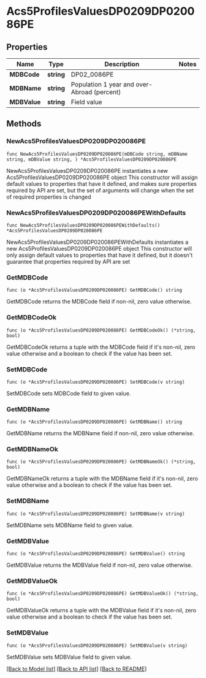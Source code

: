 # Acs5ProfilesValuesDP0209DP020086PE

## Properties

Name | Type | Description | Notes
------------ | ------------- | ------------- | -------------
**MDBCode** | **string** | DP02_0086PE | 
**MDBName** | **string** | Population 1 year and over- Abroad (percent)  | 
**MDBValue** | **string** | Field value | 

## Methods

### NewAcs5ProfilesValuesDP0209DP020086PE

`func NewAcs5ProfilesValuesDP0209DP020086PE(mDBCode string, mDBName string, mDBValue string, ) *Acs5ProfilesValuesDP0209DP020086PE`

NewAcs5ProfilesValuesDP0209DP020086PE instantiates a new Acs5ProfilesValuesDP0209DP020086PE object
This constructor will assign default values to properties that have it defined,
and makes sure properties required by API are set, but the set of arguments
will change when the set of required properties is changed

### NewAcs5ProfilesValuesDP0209DP020086PEWithDefaults

`func NewAcs5ProfilesValuesDP0209DP020086PEWithDefaults() *Acs5ProfilesValuesDP0209DP020086PE`

NewAcs5ProfilesValuesDP0209DP020086PEWithDefaults instantiates a new Acs5ProfilesValuesDP0209DP020086PE object
This constructor will only assign default values to properties that have it defined,
but it doesn't guarantee that properties required by API are set

### GetMDBCode

`func (o *Acs5ProfilesValuesDP0209DP020086PE) GetMDBCode() string`

GetMDBCode returns the MDBCode field if non-nil, zero value otherwise.

### GetMDBCodeOk

`func (o *Acs5ProfilesValuesDP0209DP020086PE) GetMDBCodeOk() (*string, bool)`

GetMDBCodeOk returns a tuple with the MDBCode field if it's non-nil, zero value otherwise
and a boolean to check if the value has been set.

### SetMDBCode

`func (o *Acs5ProfilesValuesDP0209DP020086PE) SetMDBCode(v string)`

SetMDBCode sets MDBCode field to given value.


### GetMDBName

`func (o *Acs5ProfilesValuesDP0209DP020086PE) GetMDBName() string`

GetMDBName returns the MDBName field if non-nil, zero value otherwise.

### GetMDBNameOk

`func (o *Acs5ProfilesValuesDP0209DP020086PE) GetMDBNameOk() (*string, bool)`

GetMDBNameOk returns a tuple with the MDBName field if it's non-nil, zero value otherwise
and a boolean to check if the value has been set.

### SetMDBName

`func (o *Acs5ProfilesValuesDP0209DP020086PE) SetMDBName(v string)`

SetMDBName sets MDBName field to given value.


### GetMDBValue

`func (o *Acs5ProfilesValuesDP0209DP020086PE) GetMDBValue() string`

GetMDBValue returns the MDBValue field if non-nil, zero value otherwise.

### GetMDBValueOk

`func (o *Acs5ProfilesValuesDP0209DP020086PE) GetMDBValueOk() (*string, bool)`

GetMDBValueOk returns a tuple with the MDBValue field if it's non-nil, zero value otherwise
and a boolean to check if the value has been set.

### SetMDBValue

`func (o *Acs5ProfilesValuesDP0209DP020086PE) SetMDBValue(v string)`

SetMDBValue sets MDBValue field to given value.



[[Back to Model list]](../README.md#documentation-for-models) [[Back to API list]](../README.md#documentation-for-api-endpoints) [[Back to README]](../README.md)


